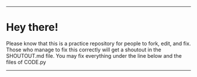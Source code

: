---------------------------------
# Hey there!

Please know that this is a practice repository for people to fork, edit, and fix.
Those who manage to fix this correctly will get a shoutout in the SHOUTOUT.md file.
You may fix everything under the line below and the files of CODE.py

---------------------------------
